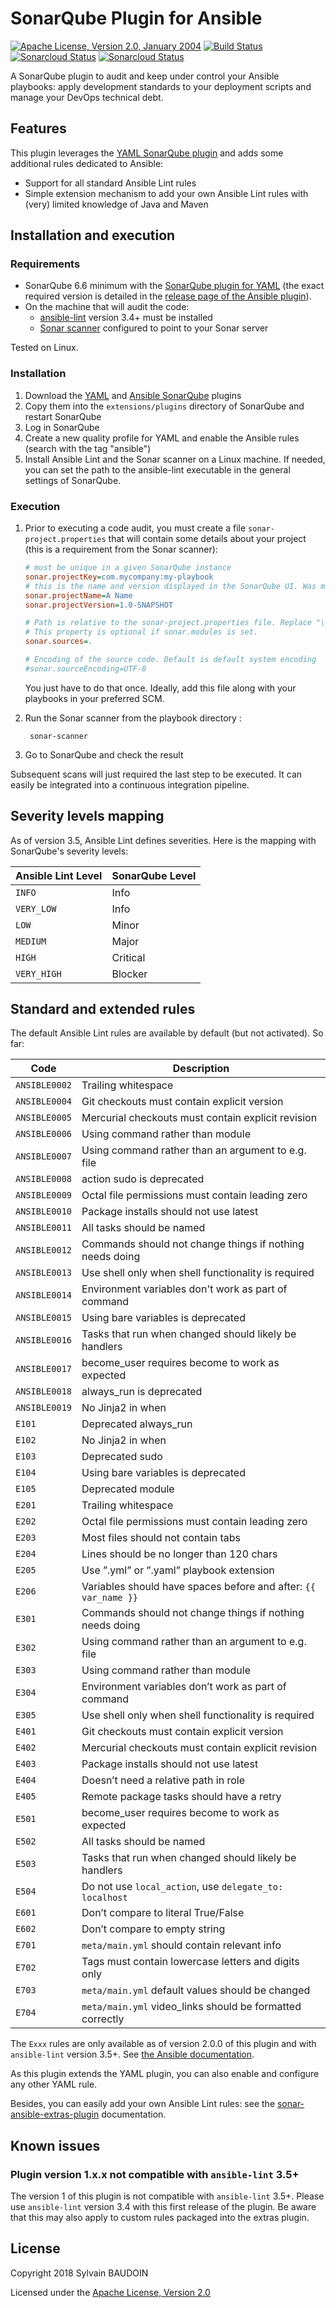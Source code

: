 <!---
 Licensed to the Apache Software Foundation (ASF) under one or more
 contributor license agreements.  See the NOTICE file distributed with
 this work for additional information regarding copyright ownership.
 The ASF licenses this file to You under the Apache License, Version 2.0
 (the "License"); you may not use this file except in compliance with
 the License.  You may obtain a copy of the License at

      http://www.apache.org/licenses/LICENSE-2.0

 Unless required by applicable law or agreed to in writing, software
 distributed under the License is distributed on an "AS IS" BASIS,
 WITHOUT WARRANTIES OR CONDITIONS OF ANY KIND, either express or implied.
 See the License for the specific language governing permissions and
 limitations under the License.
-->
SonarQube Plugin for Ansible
============================

[![Apache License, Version 2.0, January 2004](https://img.shields.io/github/license/apache/maven.svg?label=License)](http://www.apache.org/licenses/LICENSE-2.0)
[![Build Status](https://travis-ci.org/sbaudoin/sonar-ansible.svg?branch=master)](https://travis-ci.org/sbaudoin/sonar-ansible)
[![Sonarcloud Status](https://sonarcloud.io/api/project_badges/measure?project=com.github.sbaudoin:sonar-ansible&metric=alert_status)](https://sonarcloud.io/dashboard?id=com.github.sbaudoin:sonar-ansible)
[![Sonarcloud Status](https://sonarcloud.io/api/project_badges/measure?project=com.github.sbaudoin:sonar-ansible&metric=coverage)](https://sonarcloud.io/dashboard?id=com.github.sbaudoin:sonar-ansible)

A SonarQube plugin to audit and keep under control your Ansible playbooks: apply development standards to your deployment scripts and manage your DevOps technical debt.

## Features
This plugin leverages the [YAML SonarQube plugin](https://github.com/sbaudoin/sonar-yaml/) and adds some additional rules dedicated to Ansible:
* Support for all standard Ansible Lint rules
* Simple extension mechanism to add your own Ansible Lint rules with (very) limited knowledge of Java and Maven

## Installation and execution
### Requirements
* SonarQube 6.6 minimum with the [SonarQube plugin for YAML](https://github.com/sbaudoin/sonar-yaml/) (the exact required version is detailed in the [release page of the Ansible plugin](releases)).
* On the machine that will audit the code:
    * [ansible-lint](https://github.com/ansible/ansible-lint/) version 3.4+ must be installed
    * [Sonar scanner](https://github.com/SonarSource/sonar-scanner-cli) configured to point to your Sonar server

Tested on Linux.

### Installation
1. Download the [YAML](https://github.com/sbaudoin/sonar-yaml/releases) and [Ansible SonarQube](https://github.com/sbaudoin/sonar-ansible/releases) plugins
2. Copy them into the `extensions/plugins` directory of SonarQube and restart SonarQube
3. Log in SonarQube
4. Create a new quality profile for YAML and enable the Ansible rules (search with the tag "ansible")
5. Install Ansible Lint and the Sonar scanner on a Linux machine. If needed, you can set the path to the ansible-lint executable
   in the general settings of SonarQube.

### Execution
1. Prior to executing a code audit, you must create a file `sonar-project.properties` that will contain some details about your project (this is a requirement from the Sonar scanner):

    ```INI
    # must be unique in a given SonarQube instance
    sonar.projectKey=com.mycompany:my-playbook
    # this is the name and version displayed in the SonarQube UI. Was mandatory prior to SonarQube 6.1.
    sonar.projectName=A Name
    sonar.projectVersion=1.0-SNAPSHOT
    
    # Path is relative to the sonar-project.properties file. Replace "\" by "/" on Windows.
    # This property is optional if sonar.modules is set.
    sonar.sources=.
    
    # Encoding of the source code. Default is default system encoding
    #sonar.sourceEncoding=UTF-8
    ```

    You just have to do that once. Ideally, add this file along with your playbooks in your preferred SCM.
2. Run the Sonar scanner from the playbook directory :

        sonar-scanner

3. Go to SonarQube and check the result

Subsequent scans will just required the last step to be executed. It can easily be integrated into a continuous integration pipeline.

## Severity levels mapping
As of version 3.5, Ansible Lint defines severities. Here is the mapping with SonarQube's severity levels:

| Ansible Lint Level | SonarQube Level |
|--------------------|-----------------|
| `INFO`             | Info            |
| `VERY_LOW`         | Info            |
| `LOW`              | Minor           |
| `MEDIUM`           | Major           |
| `HIGH`             | Critical        |
| `VERY_HIGH`        | Blocker         |

## Standard and extended rules
The default Ansible Lint rules are available by default (but not activated). So far:

| Code          | Description                                                     |
|---------------|-----------------------------------------------------------------|
| `ANSIBLE0002` | Trailing whitespace                                             |
| `ANSIBLE0004` | Git checkouts must contain explicit version                     |
| `ANSIBLE0005` | Mercurial checkouts must contain explicit revision              |
| `ANSIBLE0006` | Using command rather than module                                |
| `ANSIBLE0007` | Using command rather than an argument to e.g. file              |
| `ANSIBLE0008` | action sudo is deprecated                                       |
| `ANSIBLE0009` | Octal file permissions must contain leading zero                |
| `ANSIBLE0010` | Package installs should not use latest                          |
| `ANSIBLE0011` | All tasks should be named                                       |
| `ANSIBLE0012` | Commands should not change things if nothing needs doing        |
| `ANSIBLE0013` | Use shell only when shell functionality is required             |
| `ANSIBLE0014` | Environment variables don't work as part of command             |
| `ANSIBLE0015` | Using bare variables is deprecated                              |
| `ANSIBLE0016` | Tasks that run when changed should likely be handlers           |
| `ANSIBLE0017` | become_user requires become to work as expected                 |
| `ANSIBLE0018` | always_run is deprecated                                        |
| `ANSIBLE0019` | No Jinja2 in when                                               |
| `E101`        | Deprecated always_run                                           |
| `E102`        | No Jinja2 in when                                               |
| `E103`        | Deprecated sudo                                                 |
| `E104`        | Using bare variables is deprecated                              |
| `E105`        | Deprecated module                                               |
| `E201`        | Trailing whitespace                                             |
| `E202`        | Octal file permissions must contain leading zero                |
| `E203`        | Most files should not contain tabs                              |
| `E204`        | Lines should be no longer than 120 chars                        |
| `E205`        | Use ”.yml” or ”.yaml” playbook extension                        |
| `E206`        | Variables should have spaces before and after: `{{ var_name }}` |
| `E301`        | Commands should not change things if nothing needs doing        |
| `E302`        | Using command rather than an argument to e.g. file              |
| `E303`        | Using command rather than module                                |
| `E304`        | Environment variables don’t work as part of command             |
| `E305`        | Use shell only when shell functionality is required             |
| `E401`        | Git checkouts must contain explicit version                     |
| `E402`        | Mercurial checkouts must contain explicit revision              |
| `E403`        | Package installs should not use latest                          |
| `E404`        | Doesn’t need a relative path in role                            |
| `E405`        | Remote package tasks should have a retry                        |
| `E501`        | become_user requires become to work as expected                 |
| `E502`        | All tasks should be named                                       |
| `E503`        | Tasks that run when changed should likely be handlers           |
| `E504`        | Do not use `local_action`, use `delegate_to: localhost`         |
| `E601`        | Don’t compare to literal True/False                             |
| `E602`        | Don’t compare to empty string                                   |
| `E701`        | `meta/main.yml` should contain relevant info                    |
| `E702`        | Tags must contain lowercase letters and digits only             |
| `E703`        | `meta/main.yml` default values should be changed                |
| `E704`        | `meta/main.yml` video_links should be formatted correctly       |

The `Exxx` rules are only available as of version 2.0.0 of this plugin and with `ansible-lint` version 3.5+.
See [the Ansible documentation](https://docs.ansible.com/ansible-lint/rules/default_rules.html).

As this plugin extends the YAML plugin, you can also enable and configure any other YAML rule.

Besides, you can easily add your own Ansible Lint rules: see the [sonar-ansible-extras-plugin](sonar-ansible-extras-plugin) documentation.

## Known issues
### Plugin version 1.x.x not compatible with `ansible-lint` 3.5+
The version 1 of this plugin is not compatible with `ansible-lint` 3.5+. Please use `ansible-lint` version 3.4 with this first release of the plugin.
Be aware that this may also apply to custom rules packaged into the extras plugin.

## License

Copyright 2018 Sylvain BAUDOIN

Licensed under the [Apache License, Version 2.0](https://www.apache.org/licenses/LICENSE-2.0.txt)
